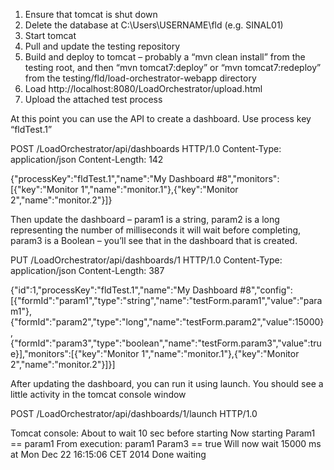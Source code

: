 1.	Ensure that tomcat is shut down
2.	Delete the database at C:\Users\USERNAME\fld  (e.g. SINAL01)
3.	Start tomcat
4.	Pull and update the testing repository
5.	Build and deploy to tomcat – probably a “mvn clean install” from the testing root, and then “mvn tomcat7:deploy” or “mvn tomcat7:redeploy” from the testing/fld/load-orchestrator-webapp directory
6.	Load http://localhost:8080/LoadOrchestrator/upload.html
7.	Upload the attached test process

At this point you can use the API to create a dashboard.  Use process key “fldTest.1”

POST /LoadOrchestrator/api/dashboards HTTP/1.0
Content-Type: application/json
Content-Length: 142

{"processKey":"fldTest.1","name":"My Dashboard #8","monitors":[{"key":"Monitor 1","name":"monitor.1"},{"key":"Monitor 2","name":"monitor.2"}]}

Then update the dashboard – param1 is a string, param2 is a long representing the number of milliseconds it will wait before completing, param3 is a Boolean – you’ll see that in the dashboard that is created.

PUT /LoadOrchestrator/api/dashboards/1 HTTP/1.0
Content-Type: application/json
Content-Length: 387

{"id":1,"processKey":"fldTest.1","name":"My Dashboard #8","config":[{"formId":"param1","type":"string","name":"testForm.param1","value":"param1"},{"formId":"param2","type":"long","name":"testForm.param2","value":15000},{"formId":"param3","type":"boolean","name":"testForm.param3","value":true}],"monitors":[{"key":"Monitor 1","name":"monitor.1"},{"key":"Monitor 2","name":"monitor.2"}]}]

After updating the dashboard, you can run it using launch.  You should see a little activity in the tomcat console window

POST /LoadOrchestrator/api/dashboards/1/launch HTTP/1.0


Tomcat console:
About to wait 10 sec before starting
Now starting
Param1 == param1
From execution: param1
Param3 == true
Will now wait 15000 ms at Mon Dec 22 16:15:06 CET 2014
Done waiting
